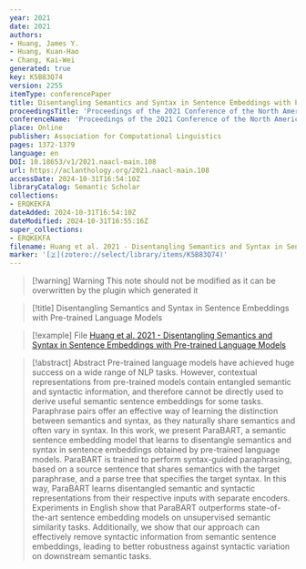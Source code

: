 ```yaml
---
year: 2021
date: 2021
authors:
- Huang, James Y.
- Huang, Kuan-Hao
- Chang, Kai-Wei
generated: true
key: K5B83Q74
version: 2255
itemType: conferencePaper
title: Disentangling Semantics and Syntax in Sentence Embeddings with Pre-trained Language Models
proceedingsTitle: 'Proceedings of the 2021 Conference of the North American Chapter of the Association for Computational Linguistics: Human Language Technologies'
conferenceName: 'Proceedings of the 2021 Conference of the North American Chapter of the Association for Computational Linguistics: Human Language Technologies'
place: Online
publisher: Association for Computational Linguistics
pages: 1372-1379
language: en
DOI: 10.18653/v1/2021.naacl-main.108
url: https://aclanthology.org/2021.naacl-main.108
accessDate: 2024-10-31T16:54:10Z
libraryCatalog: Semantic Scholar
collections:
- ERQKEKFA
dateAdded: 2024-10-31T16:54:10Z
dateModified: 2024-10-31T16:55:16Z
super_collections:
- ERQKEKFA
filename: Huang et al. 2021 - Disentangling Semantics and Syntax in Sentence Embeddings with Pre-trained Language Models
marker: '[🇿](zotero://select/library/items/K5B83Q74)'
---
```



 > 
 > \[!warning\] Warning
 > This note should not be modified as it can be overwritten by the plugin which generated it

 > 
 > \[!title\] Disentangling Semantics and Syntax in Sentence Embeddings with Pre-trained Language Models

 > 
 > \[!example\] File
 > [Huang et al. 2021 - Disentangling Semantics and Syntax in Sentence Embeddings with Pre-trained Language Models](Huang%20et%20al.%202021%20-%20Disentangling%20Semantics%20and%20Syntax%20in%20Sentence%20Embeddings%20with%20Pre-trained%20Language%20Models.pdf)

 > 
 > \[!abstract\] Abstract
 > Pre-trained language models have achieved huge success on a wide range of NLP tasks. However, contextual representations from pre-trained models contain entangled semantic and syntactic information, and therefore cannot be directly used to derive useful semantic sentence embeddings for some tasks. Paraphrase pairs offer an effective way of learning the distinction between semantics and syntax, as they naturally share semantics and often vary in syntax. In this work, we present ParaBART, a semantic sentence embedding model that learns to disentangle semantics and syntax in sentence embeddings obtained by pre-trained language models. ParaBART is trained to perform syntax-guided paraphrasing, based on a source sentence that shares semantics with the target paraphrase, and a parse tree that specifies the target syntax. In this way, ParaBART learns disentangled semantic and syntactic representations from their respective inputs with separate encoders. Experiments in English show that ParaBART outperforms state-of-the-art sentence embedding models on unsupervised semantic similarity tasks. Additionally, we show that our approach can effectively remove syntactic information from semantic sentence embeddings, leading to better robustness against syntactic variation on downstream semantic tasks.
